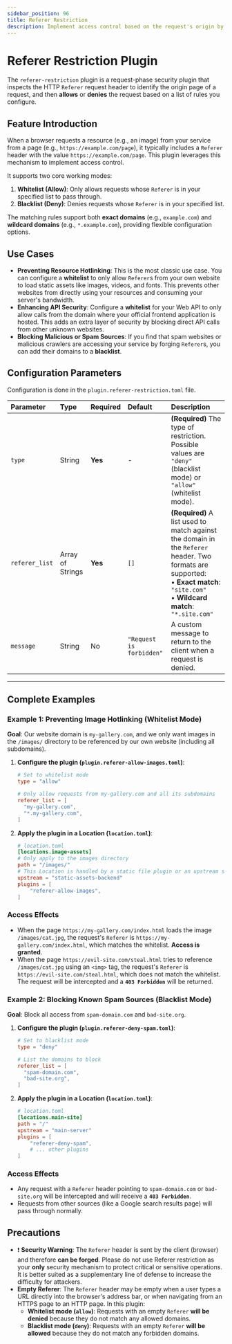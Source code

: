 ```yaml
---
sidebar_position: 96
title: Referer Restriction
description: Implement access control based on the request's origin by checking the HTTP Referer header. Effectively prevent hotlinking of resources like images and videos, and restrict API calls to trusted websites.
---
```


# Referer Restriction Plugin

The `referer-restriction` plugin is a request-phase security plugin that inspects the HTTP `Referer` request header to identify the origin page of a request, and then **allows** or **denies** the request based on a list of rules you configure.

## Feature Introduction

When a browser requests a resource (e.g., an image) from your service from a page (e.g., `https://example.com/page`), it typically includes a `Referer` header with the value `https://example.com/page`. This plugin leverages this mechanism to implement access control.

It supports two core working modes:
1.  **Whitelist (Allow)**: Only allows requests whose `Referer` is in your specified list to pass through.
2.  **Blacklist (Deny)**: Denies requests whose `Referer` is in your specified list.

The matching rules support both **exact domains** (e.g., `example.com`) and **wildcard domains** (e.g., `*.example.com`), providing flexible configuration options.

## Use Cases

* **Preventing Resource Hotlinking**: This is the most classic use case. You can configure a **whitelist** to only allow `Referer`s from your own website to load static assets like images, videos, and fonts. This prevents other websites from directly using your resources and consuming your server's bandwidth.
* **Enhancing API Security**: Configure a **whitelist** for your Web API to only allow calls from the domain where your official frontend application is hosted. This adds an extra layer of security by blocking direct API calls from other unknown websites.
* **Blocking Malicious or Spam Sources**: If you find that spam websites or malicious crawlers are accessing your service by forging `Referer`s, you can add their domains to a **blacklist**.

## Configuration Parameters

Configuration is done in the `plugin.referer-restriction.toml` file.

| Parameter      | Type             | Required | Default                  | Description                                                                                                                                                                             |
| :------------- | :--------------- | :------- | :----------------------- | :-------------------------------------------------------------------------------------------------------------------------------------------------------------------------------------- |
| `type`         | String           | **Yes**  | -                        | **(Required)** The type of restriction. Possible values are `"deny"` (blacklist mode) or `"allow"` (whitelist mode).                                                                    |
| `referer_list` | Array of Strings | **Yes**  | `[]`                     | **(Required)** A list used to match against the domain in the `Referer` header. Two formats are supported:<br/>• **Exact match**: `"site.com"`<br/>• **Wildcard match**: `"*.site.com"` |
| `message`      | String           | No       | `"Request is forbidden"` | A custom message to return to the client when a request is denied.                                                                                                                      |

---

## Complete Examples

### Example 1: Preventing Image Hotlinking (Whitelist Mode)

**Goal**: Our website domain is `my-gallery.com`, and we only want images in the `/images/` directory to be referenced by our own website (including all subdomains).

1.  **Configure the plugin (`plugin.referer-allow-images.toml`)**:
    ```toml
    # Set to whitelist mode
    type = "allow"
    
    # Only allow requests from my-gallery.com and all its subdomains
    referer_list = [
      "my-gallery.com",
      "*.my-gallery.com",
    ]
    ```

2.  **Apply the plugin in a Location (`location.toml`)**:
    ```toml
    # location.toml
    [locations.image-assets]
    # Only apply to the images directory
    path = "/images/"
    # This Location is handled by a static file plugin or an upstream service
    upstream = "static-assets-backend" 
    plugins = [
        "referer-allow-images",
    ]
    ```

### Access Effects
* When the page `https://my-gallery.com/index.html` loads the image `/images/cat.jpg`, the request's `Referer` is `https://my-gallery.com/index.html`, which matches the whitelist. **Access is granted**.
* When the page `https://evil-site.com/steal.html` tries to reference `/images/cat.jpg` using an `<img>` tag, the request's `Referer` is `https://evil-site.com/steal.html`, which does not match the whitelist. The request will be intercepted and a **`403 Forbidden`** will be returned.

### Example 2: Blocking Known Spam Sources (Blacklist Mode)

**Goal**: Block all access from `spam-domain.com` and `bad-site.org`.

1.  **Configure the plugin (`plugin.referer-deny-spam.toml`)**:
    ```toml
    # Set to blacklist mode
    type = "deny"
    
    # List the domains to block
    referer_list = [
      "spam-domain.com",
      "bad-site.org",
    ]
    ```

2.  **Apply the plugin in a Location (`location.toml`)**:
    ```toml
    # location.toml
    [locations.main-site]
    path = "/"
    upstream = "main-server"
    plugins = [
        "referer-deny-spam",
        # ... other plugins
    ]
    ```

### Access Effects
* Any request with a `Referer` header pointing to `spam-domain.com` or `bad-site.org` will be intercepted and will receive a **`403 Forbidden`**.
* Requests from other sources (like a Google search results page) will pass through normally.

## Precautions

* ❗ **Security Warning**: The `Referer` header is sent by the client (browser) and therefore **can be forged**. Please do not use Referer restriction as your **only** security mechanism to protect critical or sensitive operations. It is better suited as a supplementary line of defense to increase the difficulty for attackers.
* **Empty Referer**: The `Referer` header may be empty when a user types a URL directly into the browser's address bar, or when navigating from an HTTPS page to an HTTP page. In this plugin:
    * **Whitelist mode (`allow`)**: Requests with an empty `Referer` **will be denied** because they do not match any allowed domains.
    * **Blacklist mode (`deny`)**: Requests with an empty `Referer` **will be allowed** because they do not match any forbidden domains.
